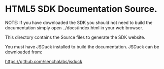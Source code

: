 HTML5 SDK Documentation Source. 
===


NOTE: If you have downloaded the SDK you should not need to build the documentation simply open ../docs/index.html in your web browser.


This directory contains the Source files to generate the SDK website.

You must have JSDuck installed to build the documentation.  JSDuck can be downloaded from:

https://github.com/senchalabs/jsduck




